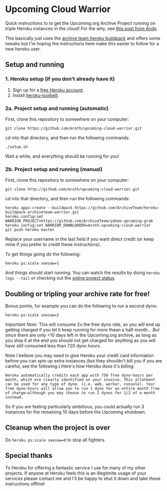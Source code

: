 # Upcoming Cloud Warrior

Quick instructions to to get the Upcoming.org Archive Project running on triple Heroku instances in the cloud!  For the why, see [this post from Andy](http://waxy.org/2013/04/how_you_can_save_upcoming/).

This basically just uses the [archive team heroku buildpack](https://github.com/ArchiveTeam/heroku-buildpack-archiveteam-warrior) and offers some tweaks but I'm hoping the instructions here make this easier to follow for a new heroku user.

## Setup and running

### 1. Heroku setup (if you don't already have it)

 1. Sign up for a [free Heroku account](https://id.heroku.com/signup).
 1. Install [heroku-toolbelt](https://toolbelt.heroku.com/).

### 2a. Project setup and running (automatic)

First, clone this repository to somewhere on your computer:

	git clone https://github.com/mroth/upcoming-cloud-warrior.git

cd into that directory, and then run the following commands:

	./setup.sh
	
Wait a while, and everything should be running for you!

### 2b. Project setup and running (manual)
First, clone this repository to somewhere on your computer:

	git clone http://github.com/mroth/upcoming-cloud-warrior.git

cd into that directory, and then run the following commands:

	heroku apps:create --buildpack https://github.com/ArchiveTeam/heroku-buildpack-archiveteam-warrior.git
	heroku config:set WARRIOR_PROJECT=https://github.com/ArchiveTeam/yahoo-upcoming-grab
	heroku config:set WARRIOR_DOWNLOADER=mroth-upcoming-cloud-warrior
	git push heroku master

Replace your username in the last field if you want direct credit (or keep mine if you prefer to credit these instructions).

To get things going do the following:

	heroku ps:scale seesaw=1
	
And things should start running.  You can watch the results by doing `heroku logs --tail` or checking out the [online project status](http://tracker.archiveteam.org/upcoming/).



## Doubling or tripling your archive rate for free!
Bonus points, for example you can do the following to run a second dyno:

	heroku ps:scale seesaw=2

*Important Note:* This will consume 2x the free dyno rate, so you will end up getting charged if you let it keep running for more thean a half month…  _But_ since there are only <10 days left in the Upcoming.org archive, as long as you stop it at the end you should not get charged for anything as you will have still consumed less than 720 dyno hours.

Note I believe you may need to give Heroku your credit card information before you can spin up extra instances (but they shouldn't bill you if you are careful, see the following.) Here's how Heroku does it's billing:

	Heroku automatically credits each app with 750 free dyno-hours per month, which are clearly identified on your invoice. This allotment can be used for any type of dyno. (i.e. web, worker, console). Your free dyno-hours will allow you to run 1 dyno for an entire month free of charge–although you may choose to run 2 dynos for 1/2 of a month instead.
	
So if you are feeling particularly ambitious, you could actually run 3 instances for the remaining 10 days before the Upcoming shutdown.

## Cleanup when the project is over

Do `heroku ps:scale seesaw=0` to stop all fighters.

## Special thanks
To Heroku for offering a fantastic service I use for many of my other projects.  If anyone at Heroku feels this is an illegitmite usage of your services please contact me and I'll be happy to shut it down and take these instructions offline!

